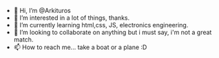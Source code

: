 - 👋 Hi, I’m @Arkituros
- 👀 I’m interested in a lot of things, thanks.
- 🌱 I’m currently learning html,css, JS, electronics engineering.
- 💞️ I’m looking to collaborate on anything but i must say, i'm not a great match.
- 📫 How to reach me... take a boat or a plane :D

<!---
Arkituros/Arkituros is a ✨ special ✨ repository because its `README.md` (this file) appears on your GitHub profile.
You can click the Preview link to take a look at your changes.
--->
